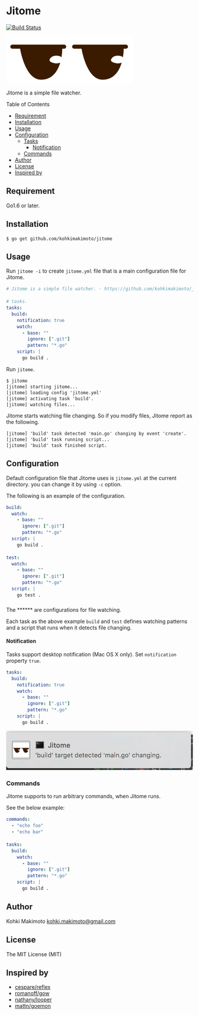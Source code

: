 # Jitome

[![Build Status](https://travis-ci.org/kohkimakimoto/jitome.svg?branch=master)](https://travis-ci.org/kohkimakimoto/jitome)

![logo.png](logo.png)

Jitome is a simple file watcher.

Table of Contents

* [Requirement](#requirement)
* [Installation](#installation)
* [Usage](#usage)
* [Configuration](#configuration)
  * [Tasks](#tasks)
    * [Notification](#notification)
  * [Commands](#commands)
* [Author](#author)
* [License](#license)
* [Inspired by](#inspired-by)

## Requirement

Go1.6 or later.

## Installation

```
$ go get github.com/kohkimakimoto/jitome
```

## Usage

Run `jitome -i` to create `jitome.yml` file that is a main configuration file for Jitome.

```yaml
# Jitome is a simple file watcher. - https://github.com/kohkimakimoto/jitome

# tasks.
tasks:
  build:
    notification: true
    watch:
      - base: ""
        ignore: [".git"]
        pattern: "*.go"
    script: |
      go build .
```

Run `jitome`.

```
$ jitome
[jitome] starting jitome...
[jitome] loading config 'jitome.yml'
[jitome] activating task 'build'.
[jitome] watching files...
```

Jitome starts watching file changing. So if you modify files, Jitome report as the following.

```
[jitome] 'build' task detected 'main.go' changing by event 'create'.
[jitome] 'build' task running script...
[jitome] 'build' task finished script.
```

## Configuration

Default configuration file that Jitome uses is `jitome.yml` at the current directory. you can change it by using `-c` option.

The following is an example of the configuration.

```yaml
build:
  watch:
    - base: ""
      ignore: [".git"]
      pattern: "*.go"
  script: |
    go build .

test:
  watch:
    - base: ""
      ignore: [".git"]
      pattern: "*.go"
  script: |
    go test .
```

### 

The ****** are configurations for file watching.

Each task as the above example `build` and `test` defines watching patterns and a script that runs when it detects file changing.

#### Notification

Tasks support desktop notification (Mac OS X only). Set `notification` property `true`.

```yaml
tasks:
  build:
    notification: true
    watch:
      - base: ""
        ignore: [".git"]
        pattern: "*.go"
    script: |
      go build .
```

![notification.png](notification.png)

### Commands

Jitome supports to run arbitrary commands, when Jitome runs.

See the below example:

```yaml
commands: 
  - "echo foo"
  - "echo bar"

tasks:
  build:
    watch:
      - base: ""
        ignore: [".git"]
        pattern: "*.go"
    script: |
      go build .
```

## Author

Kohki Makimoto <kohki.makimoto@gmail.com>

## License

The MIT License (MIT)

## Inspired by

* [cespare/reflex](https://github.com/cespare/reflex)
* [romanoff/gow](https://github.com/romanoff/gow)
* [nathany/looper](https://github.com/nathany/looper)
* [mattn/goemon](https://github.com/mattn/goemon)
